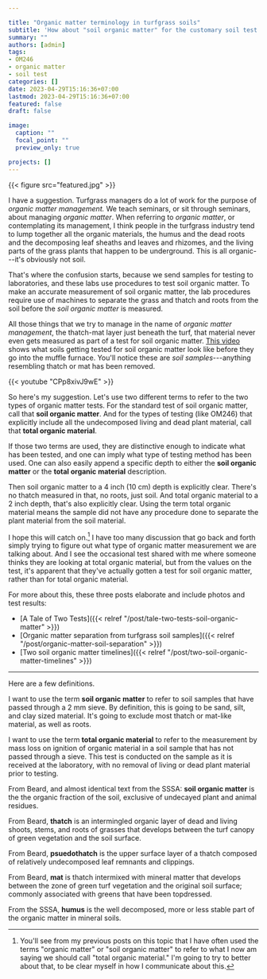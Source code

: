```yaml
---

title: "Organic matter terminology in turfgrass soils"
subtitle: 'How about "soil organic matter" for the customary soil test OM with undecomposed material removed, and "total organic material" for the #OM246 type of testing that explicitly includes soil organic matter plus thatch and mat?'
summary: ""
authors: [admin]
tags: 
- OM246
- organic matter
- soil test
categories: []
date: 2023-04-29T15:16:36+07:00
lastmod: 2023-04-29T15:16:36+07:00
featured: false
draft: false

image:
  caption: ""
  focal_point: ""
  preview_only: true

projects: []
---
```


{{< figure src="featured.jpg" >}}

I have a suggestion. Turfgrass managers do a lot of work for the purpose of *organic matter management.* We teach seminars, or sit through seminars, about managing *organic matter*. When referring to *organic matter*, or contemplating its management, I think people in the turfgrass industry tend to lump together all the organic materials, the humus and the dead roots and the decomposing leaf sheaths and leaves and rhizomes, and the living parts of the grass plants that happen to be underground. This is all organic---it's obviously not soil.

That's where the confusion starts, because we send samples for testing to laboratories, and these labs use procedures to test soil organic matter. To make an accurate measurement of soil organic matter, the lab procedures require use of machines to separate the grass and thatch and roots from the soil before the *soil organic matter* is measured.

All those things that we try to manage in the name of *organic matter management*, the thatch-mat layer just beneath the turf, that material never even gets measured as part of a test for soil organic matter. [This video](https://youtu.be/CPp8xivJ9wE) shows what soils getting tested for soil organic matter look like before they go into the muffle furnace. You'll notice these are *soil samples*---anything resembling thatch or mat has been removed.

{{< youtube "CPp8xivJ9wE" >}}
<br>

So here's my suggestion. Let's use two different terms to refer to the two types of organic matter tests. For the standard test of soil organic matter, call that **soil organic matter**. And for the types of testing (like OM246) that explicitly include all the undecomposed living and dead plant material, call that **total organic material**.

If those two terms are used, they are distinctive enough to indicate what has been tested, and one can imply what type of testing method has been used. One can also easily append a specific depth to either the **soil organic matter** or the **total organic material** description. 

Then soil organic matter to a 4 inch (10 cm) depth is explicitly clear. There's no thatch measured in that, no roots, just soil. And total organic material to a 2 inch depth, that's also explicitly clear. Using the term total organic material means the sample did not have any procedure done to separate the plant material from the soil material.

I hope this will catch on.[^1] I have too many discussion that go back and forth simply trying to figure out what type of organic matter measurement we are talking about. And I see the occasional test shared with me where someone thinks they are looking at total organic material, but from the values on the test, it's apparent that they've actually gotten a test for soil organic matter, rather than for total organic material.

[^1]: You'll see from my previous posts on this topic that I have often used the terms "organic matter" or "soil organic matter" to refer to what I now am saying we should call "total organic material." I'm going to try to better about that, to be clear myself in how I communicate about this.

For more about this, these three posts elaborate and include photos and test results:

* [A Tale of Two Tests]({{< relref "/post/tale-two-tests-soil-organic-matter" >}})
* [Organic matter separation from turfgrass soil samples]({{< relref "/post/organic-matter-soil-separation" >}})
* [Two soil organic matter timelines]({{< relref "/post/two-soil-organic-matter-timelines" >}})

---

Here are a few definitions.

I want to use the term **soil organic matter** to refer to soil samples that have passed through a 2 mm sieve. By definition, this is going to be sand, silt, and clay sized material. It's going to exclude most thatch or mat-like material, as well as roots.

I want to use the term **total organic material** to refer to the measurement by mass loss on ignition of organic material in a soil sample that has not passed through a sieve. This test is conducted on the sample as it is received at the laboratory, with no removal of living or dead plant material prior to testing.

From Beard, and almost identical text from the SSSA: **soil organic matter** is the the organic fraction of the soil, exclusive of undecayed plant and animal residues.

From Beard, **thatch** is an intermingled organic layer of dead and living shoots, stems, and roots of grasses that develops between the turf canopy of green vegetation and the soil surface.

From Beard, **psuedothatch** is the upper surface layer of a thatch composed of relatively undecomposed leaf remnants and clippings.

From Beard, **mat** is thatch intermixed with mineral matter that develops between the zone of green turf vegetation and the original soil surface; commonly associated with greens that have been topdressed.

From the SSSA, **humus** is the well decomposed, more or less stable part of the organic matter in mineral soils. 
